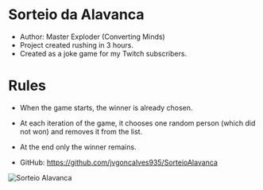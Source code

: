 # Sorteio da Alavanca

- Author: Master Exploder (Converting Minds)
- Project created rushing in 3 hours.
- Created as a joke game for my Twitch subscribers.

# Rules
- When the game starts, the winner is already chosen.
- At each iteration of the game, it chooses one random person (which did not won) and removes it from the list.
- At the end only the winner remains.

- GitHub: https://github.com/jvgoncalves935/SorteioAlavanca

![Sorteio Alavanca](https://vnx.uvnworks.com/wp-content/uploads/2022/03/imagem_2022-03-01_094514.png)